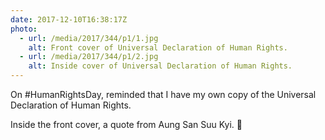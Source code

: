 ```yaml
---
date: 2017-12-10T16:38:17Z
photo:
  - url: /media/2017/344/p1/1.jpg
    alt: Front cover of Universal Declaration of Human Rights.
  - url: /media/2017/344/p1/2.jpg
    alt: Inside cover of Universal Declaration of Human Rights.
---
```


On #HumanRightsDay, reminded that I have my own copy of the Universal Declaration of Human Rights.

Inside the front cover, a quote from Aung San Suu Kyi. 🤔
